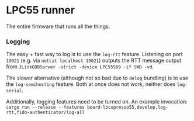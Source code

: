 # LPC55 runner

The entire firmware that runs all the things.


### Logging

The easy + fast way to log is to use the `log-rtt` feature.
Listening on port `19021` (e.g. via `netcat localhost 19021`) outputs the RTT message output
from `JLinkGDBServer -strict -device LPC55S69 -if SWD -vd`.

The slower alternative (although not so bad due to `delog` bundling) is to use the `log-semihosting` feature.
Both at once does not work, neither does `log-serial`.

Additionally, logging features need to be turned on.
An example invocation: `cargo run --release --features board-lpcxpresso55,develop,log-rtt,fido-authenticator/log-all` 

